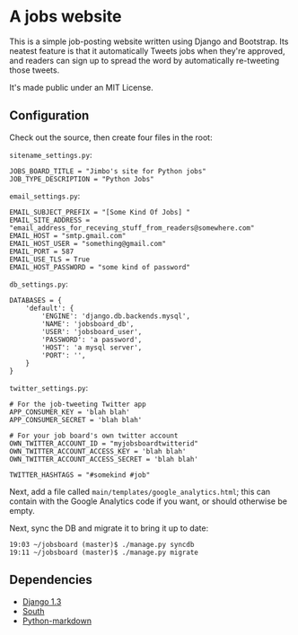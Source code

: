 # A jobs website #

This is a simple job-posting website written using Django and Bootstrap.  Its
neatest feature is that it automatically Tweets jobs when they're approved,
and readers can sign up to spread the word by automatically re-tweeting those
tweets.

It's made public under an MIT License.

## Configuration ##

Check out the source, then create four files in the root:

`sitename_settings.py`:

    JOBS_BOARD_TITLE = "Jimbo's site for Python jobs"
    JOB_TYPE_DESCRIPTION = "Python Jobs"

`email_settings.py`:

    EMAIL_SUBJECT_PREFIX = "[Some Kind Of Jobs] "
    EMAIL_SITE_ADDRESS = "email_address_for_receving_stuff_from_readers@somewhere.com"
    EMAIL_HOST = "smtp.gmail.com"
    EMAIL_HOST_USER = "something@gmail.com"
    EMAIL_PORT = 587
    EMAIL_USE_TLS = True
    EMAIL_HOST_PASSWORD = "some kind of password"

`db_settings.py`:

    DATABASES = {
        'default': {
            'ENGINE': 'django.db.backends.mysql',
            'NAME': 'jobsboard_db',
            'USER': 'jobsboard_user',
            'PASSWORD': 'a password',
            'HOST': 'a mysql server',
            'PORT': '',
        }
    }

`twitter_settings.py`:

    # For the job-tweeting Twitter app
    APP_CONSUMER_KEY = 'blah blah'
    APP_CONSUMER_SECRET = 'blah blah'

    # For your job board's own twitter account
    OWN_TWITTER_ACCOUNT_ID = "myjobsboardtwitterid"
    OWN_TWITTER_ACCOUNT_ACCESS_KEY = 'blah blah'
    OWN_TWITTER_ACCOUNT_ACCESS_SECRET = 'blah blah'

    TWITTER_HASHTAGS = "#somekind #job"

Next, add a file called `main/templates/google_analytics.html`; this can contain
with the Google Analytics code if you want, or should otherwise be empty.

Next, sync the DB and migrate it to bring it up to date:

    19:03 ~/jobsboard (master)$ ./manage.py syncdb
    19:11 ~/jobsboard (master)$ ./manage.py migrate


## Dependencies ##

* [Django 1.3](http://pypi.python.org/pypi/Django/)
* [South](http://pypi.python.org/pypi/South)
* [Python-markdown](http://pypi.python.org/pypi/Markdown)
